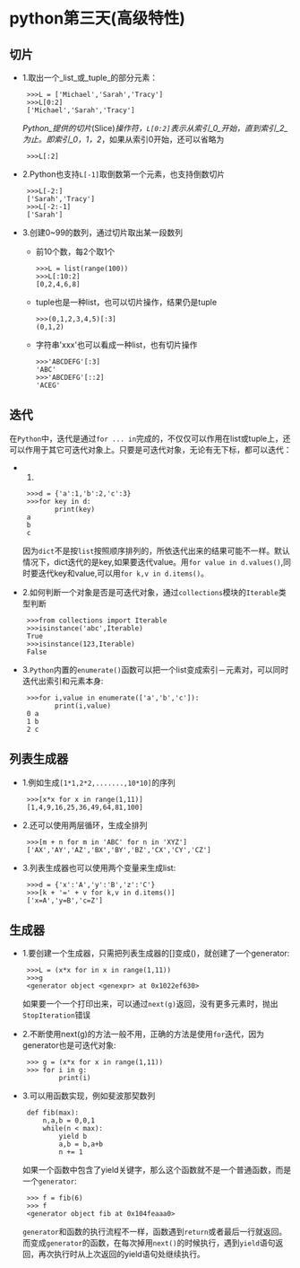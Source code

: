 # **python第三天\(高级特性\)**

## **切片**

* 1.取出一个_list_或_tuple_的部分元素：
  ```
   >>>L = ['Michael','Sarah','Tracy']
   >>>L[0:2]
   ['Michael','Sarah','Tracy']

  ```

  _Python_提供的切片_\(Slice\)_操作符，`L[0:2]`表示从索引_0_开始，直到索引_2_为止。即索引_0，1，2_，如果从索引0开始，还可以省略为
  ```
   >>>L[:2]

  ```

* 2.Python也支持`L[-1]`取倒数第一个元素，也支持倒数切片
  ```
   >>>L[-2:]
   ['Sarah','Tracy']
   >>>L[-2:-1]
   ['Sarah']

  ```

* 3.创建0~99的数列，通过切片取出某一段数列
  * 前10个数，每2个取1个
    ```
    >>>L = list(range(100))
    >>>L[:10:2]
    [0,2,4,6,8]

    ```

  * tuple也是一种list，也可以切片操作，结果仍是tuple
    ```
    >>>(0,1,2,3,4,5)[:3]
    (0,1,2)

    ```

  * 字符串'xxx'也可以看成一种list，也有切片操作
    ```
    >>>'ABCDEFG'[:3]
    'ABC'
    >>>'ABCDEFG'[::2]
    'ACEG'

    ```



## **迭代**

在`Python`中，迭代是通过`for ... in`完成的，不仅仅可以作用在list或tuple上，还可以作用于其它可迭代对象上。只要是可迭代对象，无论有无下标，都可以迭代：

* 1.
  ```
   >>>d = {'a':1,'b':2,'c':3}
   >>>for key in d:
          print(key)
   a
   b
   c

  ```

  因为`dict`不是按`list`按照顺序排列的，所依迭代出来的结果可能不一样。默认情况下，dict迭代的是key,如果要迭代value。用`for value in d.values()`,同时要迭代key和value,可以用`for k,v in d.items()`。
* 2.如何判断一个对象是否是可迭代对象，通过`collections`模块的`Iterable`类型判断
  ```
   >>>from collections import Iterable
   >>>isinstance('abc',Iterable)
   True
   >>>isinstance(123,Iterable)
   False

  ```

* 3.`Python`内置的`enumerate()`函数可以把一个list变成索引－元素对，可以同时迭代出索引和元素本身:
  ```
   >>>for i,value in enumerate(['a','b','c']):
          print(i,value)
   0 a
   1 b
   2 c

  ```


## **列表生成器**

* 1.例如生成`[1*1,2*2,.......,10*10]`的序列
  ```
   >>>[x*x for x in range(1,11)]
   [1,4,9,16,25,36,49,64,81,100]

  ```

* 2.还可以使用两层循环，生成全排列
  ```
   >>>[m + n for m in 'ABC' for n in 'XYZ']
   ['AX','AY','AZ','BX','BY','BZ','CX','CY','CZ']

  ```

* 3.列表生成器也可以使用两个变量来生成list:
  ```
   >>>d = {'x':'A','y':'B','z':'C'}
   >>>[k + '=' + v for k,v in d.items()]
   ['x=A','y=B','c=Z']

  ```


## **生成器**

* 1.要创建一个生成器，只需把列表生成器的\[\]变成\(\)，就创建了一个generator:
  ```
   >>>L = (x*x for in x in range(1,11))
   >>>g
   <generator object <genexpr> at 0x1022ef630>

  ```

  如果要一个一个打印出来，可以通过`next(g)`返回，没有更多元素时，抛出`StopIteration`错误
* 2.不断使用next\(g\)的方法一般不用，正确的方法是使用`for`迭代，因为generator也是可迭代对象:
  ```
   >>> g = (x*x for x in range(1,11))
   >>> for i in g:
           print(i)

  ```

* 3.可以用函数实现，例如斐波那契数列
  ```
   def fib(max):
       n,a,b = 0,0,1
       while(n < max):
           yield b
           a,b = b,a+b
           n += 1

  ```

  如果一个函数中包含了yield关键字，那么这个函数就不是一个普通函数，而是一个`generator`:
  ```
   >>> f = fib(6)
   >>> f
   <generator object fib at 0x104feaaa0>

  ```

  `generator`和函数的执行流程不一样，函数遇到`return`或者最后一行就返回。而变成`generator`的函数，在每次掉用`next()`的时候执行，遇到`yield`语句返回，再次执行时从上次返回的yield语句处继续执行。

